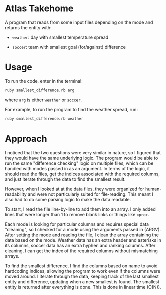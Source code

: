 # Atlas Takehome

A program that reads from some input files depending on the mode and returns the entity with:

- `weather`: day with smallest temperature spread

- `soccer`: team with smallest goal (for/against) difference

# Usage

To run the code, enter in the terminal:

```sh
ruby smallest_difference.rb arg
```

where `arg` is either `weather` or `soccer`.

For example, to run the program to find the weather spread, run:

```sh
ruby smallest_difference.rb weather
```

# Approach

I noticed that the two questions were very similar in nature, so I figured that they would have the same underlying logic. The program would be able to run the same "difference checking" logic on multiple files, which can be handled with modes passed in as an argument. In terms of the logic, it should read the files, get the indices associated with the required columns, and just iterate through the data to find the smallest result.

However, when I looked at at the data files, they were organized for human-readability and were not particularly suited for file-reading. This meant I also had to do some parsing logic to make the data readable.

To start, I read the file line-by-line to add them into an array. I only added lines that were longer than 1 to remove blank links or things like `<pre>`.

Each mode is looking for particular columns and requires special data "cleaning", so I checked for a mode using the arguments passed in (ARGV). After setting the mode and reading the file, I clean the array containing the data based on the mode. Weather data has an extra header and asterisks in its columns, soccer data has an extra hyphen and ranking columns. After cleaning, I can get the index of the required columns without mismatching arrays.

To find the smallest difference, I find the columns based on name to avoid hardcoding indices, allowing the program to work even if the columns were moved around. I iterate through the data, keeping track of the last smallest entity and difference, updating when a new smallest is found. The smallest entity is returned after everything is done. This is done in linear time (O(N)).
